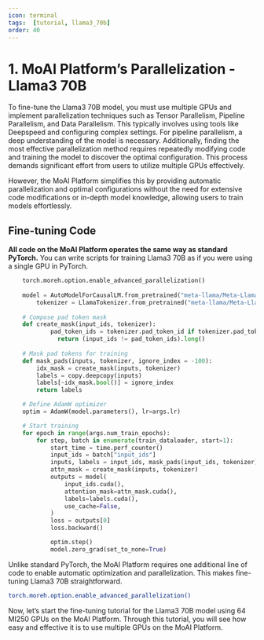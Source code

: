 ```yaml
---
icon: terminal
tags:  [tutorial, llama3_70b]
order: 40
---
```


# 1. MoAI Platform’s Parallelization - Llama3 70B

To fine-tune the Llama3 70B model, you must use multiple GPUs and implement parallelization techniques such as Tensor Parallelism, Pipeline Parallelism, and Data Parallelism. This typically involves using tools like Deepspeed and configuring complex settings. For pipeline parallelism, a deep understanding of the model is necessary. Additionally, finding the most effective parallelization method requires repeatedly modifying code and training the model to discover the optimal configuration. This process demands significant effort from users to utilize multiple GPUs effectively.

However, the MoAI Platform simplifies this by providing automatic parallelization and optimal configurations without the need for extensive code modifications or in-depth model knowledge, allowing users to train models effortlessly.

## Fine-tuning Code

**All code on the MoAI Platform operates the same way as standard PyTorch.** You can write scripts for training Llama3 70B as if you were using a single GPU in PyTorch.

```python
    torch.moreh.option.enable_advanced_parallelization()
    
    model = AutoModelForCausalLM.from_pretrained("meta-llama/Meta-Llama-3-70B")
		tokenizer = LlamaTokenizer.from_pretrained("meta-llama/Meta-Llama-3-70B")
    
    # Compose pad token mask
    def create_mask(input_ids, tokenizer):
		    pad_token_ids = tokenizer.pad_token_id if tokenizer.pad_token_id is not None else tokenizer.eos_token_id
			  return (input_ids != pad_token_ids).long() 
			   
    # Mask pad tokens for training
    def mask_pads(inputs, tokenizer, ignore_index = -100):
        idx_mask = create_mask(inputs, tokenizer)
        labels = copy.deepcopy(inputs)
        labels[~idx_mask.bool()] = ignore_index
        return labels

    # Define AdamW optimizer
    optim = AdamW(model.parameters(), lr=args.lr)

    # Start training
    for epoch in range(args.num_train_epochs):
        for step, batch in enumerate(train_dataloader, start=1):
            start_time = time.perf_counter()
            input_ids = batch["input_ids"]
            inputs, labels = input_ids, mask_pads(input_ids, tokenizer)
            attn_mask = create_mask(inputs, tokenizer)
            outputs = model(
                input_ids.cuda(),
                attention_mask=attn_mask.cuda(),
                labels=labels.cuda(),
                use_cache=False,
            )
            loss = outputs[0]
            loss.backward()

            optim.step()
            model.zero_grad(set_to_none=True)
```

Unlike standard PyTorch, the MoAI Platform requires one additional line of code to enable automatic optimization and parallelization. This makes fine-tuning Llama3 70B straightforward.

```bash
torch.moreh.option.enable_advanced_parallelization()
```

Now, let’s start the fine-tuning tutorial for the Llama3 70B model using 64 MI250 GPUs on the MoAI Platform. Through this tutorial, you will see how easy and effective it is to use multiple GPUs on the MoAI Platform.
